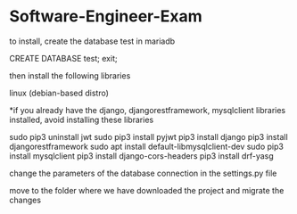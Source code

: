 # Software-Engineer-Exam
to install, create the database test in mariadb

CREATE DATABASE test;
exit;

then install the following libraries

linux (debian-based distro)

*if you already have the django, djangorestframework, mysqlclient libraries installed, avoid installing these libraries

sudo pip3 uninstall jwt
sudo pip3 install pyjwt
pip3 install django
pip3 install djangorestframework
sudo apt install default-libmysqlclient-dev
sudo pip3 install mysqlclient
pip3 install django-cors-headers
pip3 install drf-yasg

change the parameters of the database connection in the settings.py file

move to the folder where we have downloaded the project and migrate the changes




